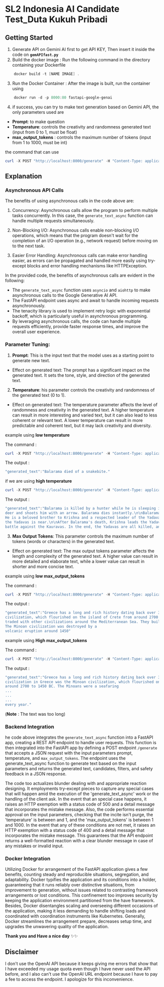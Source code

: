 # SL2 Indonesia AI Candidate Test_Duta Kukuh Pribadi

## Getting Started

1. Generate API on Gemini AI first to get API KEY, Then insert it inside the code on **`gemAPIfast.py`**
2. Build the docker image : Run the following command in the directory containing your Dockerfile

```Powershell
    docker build -t [NAME IMAGE] .
```

3. Run the Docker Container : After the image is built, run the container using

```Powershell
    docker run -d -p 8000:80 fastapi-google-genai
```

4. if success, you can try to make text generation based on Gemini API, the only parameters used are

- **Prompt**: to make question
- **Temperature**: controls the creativity and randomness generated text (input from 0 to 1, must be float)
- **max_output_tokens** : controls the maximum number of tokens (input from 1 to 1000, must be int)

the command that can use

```Powershell
curl -X POST "http://localhost:8000/generate" -H "Content-Type: application/json" -d '{"prompt":"WRITE_PROMPT_HERE","temperature":INSERT_TEMP_HERE,"max_output_gitokens":INSERT_TOKENS_HERE}'

```

## Explanation

### Asynchronous API Calls

The benefits of using asynchronous calls in the code above are:

1. Concurrency: Asynchronous calls allow the program to perform multiple tasks concurrently. In this case, the `generate_text_async` function can handle multiple requests simultaneously.

2. Non-Blocking I/O: Asynchronous calls enable non-blocking I/O operations, which means that the program doesn't wait for the completion of an I/O operation (e.g., network request) before moving on to the next task.

3. Easier Error Handling: Asynchronous calls can make error handling easier, as errors can be propagated and handled more easily using try-except blocks and error handling mechanisms like HTTPException.

In the provided code, the benefits of asynchronous calls are evident in the following:

- The `generate_text_async` function uses `asyncio` and `aiohttp` to make asynchronous calls to the Google Generative AI API.
- The FastAPI endpoint uses async and await to handle incoming requests asynchronously.
- The tenacity library is used to implement retry logic with exponential backoff, which is particularly useful in asynchronous programming.
- By leveraging asynchronous calls, the code can handle multiple requests efficiently, provide faster response times, and improve the overall user experience.

### Parameter Tuning:

1. **Prompt**: This is the input text that the model uses as a starting point to generate new text.

- Effect on generated text: The prompt has a significant impact on the generated text. It sets the tone, style, and direction of the generated text.

2. **Temperature**: his parameter controls the creativity and randomness of the generated text (0 to 1).

- Effect on generated text: The temperature parameter affects the level of randomness and creativity in the generated text. A higher temperature can result in more interesting and varied text, but it can also lead to less coherent or relevant text. A lower temperature can result in more predictable and coherent text, but it may lack creativity and diversity.

example using **low temperature**

The command :

```powershell
curl -X POST "http://localhost:8000/generate" -H "Content-Type: application/json" -d '{"prompt":"Write about balarama dead","temperature":0.1,"max_tokens":250}'

```

The output :

```powershell
"generated_text":"Balarama died of a snakebite."
```

if we are using **high temperature**

```powershell
curl -X POST "http://localhost:8000/generate" -H "Content-Type: application/json" -d '{"prompt":"Write about balarama dead","temperature":0.9,"max_tokens":250}'
```

The output :

```powershell
"generated_text":"Balarama is killed by a hunter while he is sleeping in the forest. The hunter mistakes Balarama for a
deer and shoots him with an arrow. Balarama dies instantly.\n\nBalarama's death is a great tragedy for the Yadavas.
He is a beloved brother to Krishna and a respected leader of the Yadava clan. His death is a sign that the end of
the Yadavas is near.\n\nAfter Balarama's death, Krishna leads the Yadavas to Kurukshetra, where they fight a great
battle against the Kauravas. In the end, the Yadavas are all killed, and Krishna is the only one left alive.
```

3. **Max Output Tokens**: This parameter controls the maximum number of tokens (words or characters) in the generated text.

- Effect on generated text: The max output tokens parameter affects the length and complexity of the generated text. A higher value can result in more detailed and elaborate text, while a lower value can result in shorter and more concise text.

example using **low max_output_tokens**

The command :

```powershell
curl -X POST "http://localhost:8000/generate" -H "Content-Type: application/json" -d '{"prompt":"Write about greece history","temperature":0.5,"max_tokens":100}'

```

The output :

```powershell
"generated_text":"Greece has a long and rich history dating back over 3,000 years. The first major civilization in Greece was the Minoan
civilization, which flourished on the island of Crete from around 2700 to 1450 BC. The Minoans were a seafaring people who
traded with other civilizations around the Mediterranean Sea. They built large palaces and had a sophisticated writing system.
The Minoan civilization was destroyed by a
volcanic eruption around 1450"
```

example using **High max_output_tokens**

The command :

```powershell
curl -X POST "http://localhost:8000/generate" -H "Content-Type: application/json" -d '{"prompt":"Write about greece history","temperature":0.5,"max_tokens":950}'
```

The output :

```powershell
"generated_text":"Greece has a long and rich history dating back over 3,000 years. The first major
civilization in Greece was the Minoan civilization, which flourished on the island of Crete from
around 2700 to 1450 BC. The Minoans were a seafaring
...
...
...
every year."
```

(**Note** : The text was too long)

### Backend Integration

he code above integrates the `generate_text_async` function into a FastAPI app, creating a REST API endpoint to handle user requests. This function is then integrated into the FastAPI app by defining a POST endpoint `/generate` that accepts a JSON request with the input parameters prompt, temperature, and `max_output_tokens`. The endpoint uses the generate_text_async function to generate text based on the input parameters and returns the generated text, candidates, filters, and safety feedback in a JSON response.

The code too actualizes blunder dealing with and appropriate reaction designing. It employments try-except pieces to capture any special cases that will happen amid the execution of the 'generate_text_async' work or the handling of the client ask. In the event that an special case happens, it raises an HTTP exemption with a status code of 500 and a detail message that incorporates the mistake message. Also, the code performs essential approval on the input parameters, checking that the incite isn't purge, the 'temperature' is between and 1, and the 'max_output_tokens' is between 1 and 1000. In the event that any of these conditions are not met, it raises an HTTP exemption with a status code of 400 and a detail message that incorporates the mistake message. This guarantees that the API endpoint returns a well-formatted reaction with a clear blunder message in case of any mistakes or invalid input.

### Docker Integration

Utilizing Docker for arrangement of the FastAPI application gives a few benefits, counting steady and reproducible situations, segregation, and adaptability. Docker typifies the application and its conditions into a holder, guaranteeing that it runs reliably over distinctive situations, from improvement to generation, without issues related to contrasting framework arrangements or lost conditions. This confinement too improves security by keeping the application environment partitioned from the have framework. Besides, Docker disentangles scaling and overseeing different occasions of the application, making it less demanding to handle shifting loads and coordinated with coordination instruments like Kubernetes. Generally, Docker streamlines the arrangement prepare, decreases setup time, and upgrades the unwavering quality of the application.


**Thank you and Have a  nice day** ✨✨

## Disclaimer

I don't use the OpenAI API because it keeps giving me errors that show that I have exceeded my usage quota even though I have never used the API before, and I also can't use the OpenAI URL endpoint because I have to pay a fee to access the endpoint. I apologize for this inconvenience.
